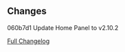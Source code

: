 ## Changes

060b7d1 Update Home Panel to v2.10.2

[Full Changelog][changelog]

[changelog]: https://github.com/hassio-addons/addon-home-panel/compare/v1.8.2...v1.8.3
